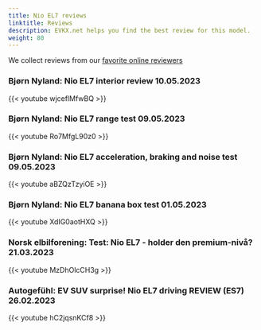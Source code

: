 ```yaml
---
title: Nio EL7 reviews
linktitle: Reviews
description: EVKX.net helps you find the best review for this model. 
weight: 80
---
```

We collect reviews from our [favorite online reviewers](/guides/evreviewers/)

### Bjørn Nyland: Nio EL7 interior review 10.05.2023

{{< youtube wjceflMfwBQ >}}

### Bjørn Nyland: Nio EL7 range test 09.05.2023

{{< youtube Ro7MfgL90z0 >}}

### Bjørn Nyland: Nio EL7 acceleration, braking and noise test 09.05.2023

{{< youtube aBZQzTzyiOE >}}

### Bjørn Nyland: Nio EL7 banana box test 01.05.2023

{{< youtube XdIG0aotHXQ >}}

### Norsk elbilforening: Test: Nio EL7 - holder den premium-nivå? 21.03.2023

{{< youtube MzDhOlcCH3g >}}

### Autogefühl: EV SUV surprise! Nio EL7 driving REVIEW (ES7) 26.02.2023

{{< youtube hC2jqsnKCf8 >}}


